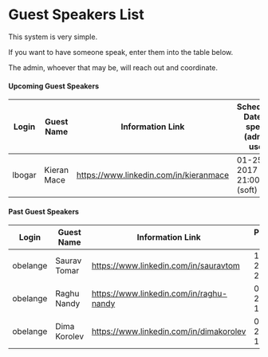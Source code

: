 # Guest Speakers List

This system is very simple.

If you want to have someone speak, enter them into the table below.

The admin, whoever that may be, will reach out and coordinate.


#### Upcoming Guest Speakers

| Login | Guest Name | Information Link | Scheduled Date to speak (admin use) |
--- | --- | --- | ---
lbogar | Kieran Mace | https://www.linkedin.com/in/kieranmace | 01-25-2017 21:00:00 (soft)

#### Past Guest Speakers
Login | Guest Name | Information Link | Presentation Date
 --- | --- | --- | ---
obelange | Saurav Tomar | https://www.linkedin.com/in/sauravtom | 11-23-2016 21:00:00
obelange | Raghu Nandy | https://www.linkedin.com/in/raghu-nandy | 01-18-2016 17:00:00
obelange | Dima Korolev | https://www.linkedin.com/in/dimakorolev | 01-11-2016 17:00:00
